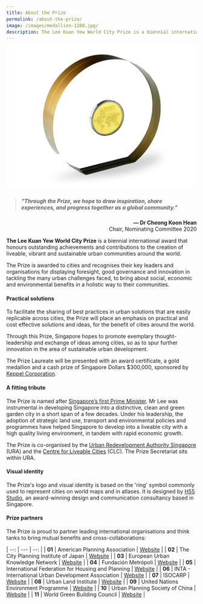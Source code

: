 ```yaml
---
title: About the Prize
permalink: /about-the-prize/
image: /images/medallion-1280.jpg/
description: The Lee Kuan Yew World City Prize is a biennial international award that honours outstanding achievements and contributions to the creation of liveable, vibrant and sustainable urban communities around the world.
---
```


![medallion](/images/medallion-1280.jpg)

> ##### "Through the Prize, we hope to draw inspiration, share experiences, and progress together as a global community."

<div align="right"><b>— Dr Cheong Koon Hean</b> <br> Chair, Nominating Committee 2020</div>

**The Lee Kuan Yew World City Prize** is a biennial international award that honours outstanding achievements and contributions to the creation of liveable, vibrant and sustainable urban communities around the world. 

The Prize is awarded to cities and recognises their key leaders and organisations for displaying foresight, good governance and innovation in tackling the many urban challenges faced, to bring about social, economic and environmental benefits in a holistic way to their communities.

#### **Practical solutions**

To facilitate the sharing of best practices in urban solutions that are easily replicable across cities, the Prize will place an emphasis on practical and cost effective solutions and ideas, for the benefit of cities around the world. 

Through this Prize, Singapore hopes to promote exemplary thought-leadership and exchange of ideas among cities, so as to spur further innovation in the area of sustainable urban development.

The Prize Laureate will be presented with an award certificate, a gold medallion and a cash prize of Singapore Dollars $300,000, sponsored by [Keppel Corporation](/prize-sponsor/).

#### **A fitting tribute**

The Prize is named after [Singapore’s first Prime Minister](https://www.pmo.gov.sg/Past-Prime-Ministers/Mr-LEE-Kuan-Yew). Mr Lee was instrumental in developing Singapore into a distinctive, clean and green garden city in a short span of a few decades. Under his leadership, the adoption of strategic land use, transport and environmental policies and programmes have helped Singapore to develop into a liveable city with a high quality living environment, in tandem with rapid economic growth.

The Prize is co-organised by the [Urban Redevelopment Authority Singapore](/ura/) (URA) and the [Centre for Liveable Cities](/clc/) (CLC). The Prize Secretariat sits within URA. 

#### **Visual identity**

The Prize's logo and visual identity is based on the 'ring' symbol commonly used to represent cities on world maps and in atlases. It is designed by [H55 Studio](https://www.h55studio.com/portfolio/lee-kuan-yew-world-city-prize/), an award-winning design and communication consultancy based in Singapore. 

#### **Prize partners**

The Prize is proud to partner leading international organisations and think tanks to bring mutual benefits and cross-collaborations: 

| --: | --- | --: |
| **01** | American Planning Association | [Website](http://www.planning.org/) |
| **02** | The City Planning Institute of Japan | [Website](http://https//www.cpij.or.jp/eng/) |
| **03** | European Urban Knowledge Network | [Website](http://www.eukn.eu/) |
| **04** | Fundación Metrópoli | [Website](http://www.fundacion-metropoli.org/) |
| **05** | International Federation for Housing and Planning | [Website](https://www.ifhp.org/) |
| **06** | INTA - International Urban Development Association | [Website](https://inta-aivn.org/en/) |
| **07** | ISOCARP | [Website](https://isocarp.org/) |
| **08** | Urban Land Institute | [Website](https://uli.org/) |
| **09** | United Nations Environment Programme | [Website](https://www.unenvironment.org/) |
| **10** | Urban Planning Society of China | [Website](http://en.planning.org.cn/) |
| **11** | World Green Building Council | [Website](https://www.worldgbc.org/) |

